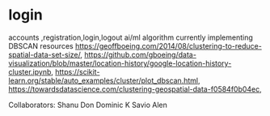 # login
accounts ,registration,login,logout
ai/ml
algorithm currently implementing DBSCAN
resources
https://geoffboeing.com/2014/08/clustering-to-reduce-spatial-data-set-size/,
https://github.com/gboeing/data-visualization/blob/master/location-history/google-location-history-cluster.ipynb,
https://scikit-learn.org/stable/auto_examples/cluster/plot_dbscan.html,
https://towardsdatascience.com/clustering-geospatial-data-f0584f0b04ec,

Collaborators:
Shanu
Don
Dominic K Savio
Alen
